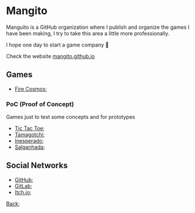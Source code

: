 # Mangito

Manguito is a GitHub organization where I publish and organize the games I have been making, I try to take this area a little more professionally.

I hope one day to start a game company 🥲

Check the website [mangito.github.io](https://mangito.github.io/)

## Games
- [Fire Cosmos](https://mangito.github.io/FireCosmos/);
<!-- - [Ninica](https://gitlab.com/groups/mangito/Ninica/-/boards); -->

### PoC (Proof of Concept)
Games just to test some concepts and for prototypes

- [Tic Tac Toe](https://mangito.github.io/TicTacToe/);
- [Tamagotchi](https://mangito.github.io/Tamagotchi/);
- [Inesperado](https://mangito.github.io/Inesperado/);
- [Salganhada](https://mangito.github.io/Salganhada/);


## Social Networks

- [GitHub](https://github.com/Mangito);
- [GitLab](https://gitlab.com/mangito);
- [Itch.io](https://mangito.itch.io/);


[Back](./Readme.md);
